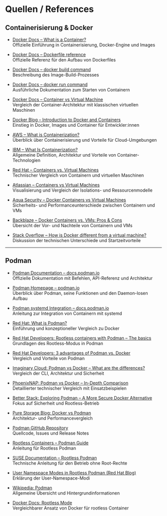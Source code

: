 # Quellen / References

## Containerisierung & Docker

- [Docker Docs – What is a Container?](https://docs.docker.com/get-started/overview/)  
  Offizielle Einführung in Containerisierung, Docker-Engine und Images

- [Docker Docs – Dockerfile reference](https://docs.docker.com/engine/reference/builder/)  
  Offizielle Referenz für den Aufbau von Dockerfiles

- [Docker Docs – docker build command](https://docs.docker.com/engine/reference/commandline/build/)  
  Beschreibung des Image-Build-Prozesses

- [Docker Docs – docker run command](https://docs.docker.com/engine/reference/run/)  
  Ausführliche Dokumentation zum Starten von Containern

- [Docker Docs – Container vs Virtual Machine](https://www.docker.com/resources/what-container/)  
  Vergleich der Container-Architektur mit klassischen virtuellen Maschinen

- [Docker Blog – Introduction to Docker and Containers](https://www.docker.com/blog/intro-guide-to-docker/)  
  Einstieg in Docker, Images und Container für Entwickler:innen

- [AWS – What is Containerization?](https://aws.amazon.com/what-is/containerization/)  
  Überblick über Containerisierung und Vorteile für Cloud-Umgebungen

- [IBM – What Is Containerization?](https://www.ibm.com/think/topics/containerization)  
  Allgemeine Definition, Architektur und Vorteile von Container-Technologien

- [Red Hat – Containers vs. Virtual Machines](https://www.redhat.com/en/topics/containers/containers-vs-vms)  
  Technischer Vergleich von Containern und virtuellen Maschinen

- [Atlassian – Containers vs Virtual Machines](https://www.atlassian.com/microservices/cloud-computing/containers-vs-vms)  
  Visualisierung und Vergleich der Isolations- und Ressourcenmodelle

- [Aqua Security – Docker Containers vs Virtual Machines](https://www.aquasec.com/cloud-native-academy/docker-container/docker-containers-vs-virtual-machines/)  
  Sicherheits- und Performanceunterschiede zwischen Containern und VMs

- [Backblaze – Docker Containers vs. VMs: Pros & Cons](https://www.backblaze.com/blog/vm-vs-containers/)  
  Übersicht der Vor- und Nachteile von Containern und VMs

- [Stack Overflow – How is Docker different from a virtual machine?](https://stackoverflow.com/questions/16047306/how-is-docker-different-from-a-virtual-machine)  
  Diskussion der technischen Unterschiede und Startzeitvorteile

---

## Podman

- [Podman Documentation – docs.podman.io](https://docs.podman.io/)  
  Offizielle Dokumentation mit Befehlen, API-Referenz und Architektur

- [Podman Homepage – podman.io](https://podman.io/docs)  
  Überblick über Podman, seine Funktionen und den Daemon-losen Aufbau

- [Podman systemd Integration – docs.podman.io](https://docs.podman.io/en/latest/markdown/podman-systemd.unit.5.html)  
  Anleitung zur Integration von Containern mit systemd

- [Red Hat: What is Podman?](https://www.redhat.com/en/topics/containers/what-is-podman)  
  Einführung und konzeptioneller Vergleich zu Docker

- [Red Hat Developers: Rootless containers with Podman – The basics](https://developers.redhat.com/blog/2020/09/25/rootless-containers-with-podman-the-basics)  
  Grundlagen des Rootless-Modus in Podman

- [Red Hat Developers: 3 advantages of Podman vs. Docker](https://developers.redhat.com/articles/2023/08/03/3-advantages-docker-podman)  
  Vergleich und Vorteile von Podman

- [Imaginary Cloud: Podman vs Docker – What are the differences?](https://www.imaginarycloud.com/blog/podman-vs-docker)  
  Vergleich der CLI, Architektur und Sicherheit

- [PhoenixNAP: Podman vs Docker – In-Depth Comparison](https://phoenixnap.com/kb/podman-vs-docker)  
  Detaillierter technischer Vergleich mit Einsatzbeispielen

- [Better Stack: Exploring Podman – A More Secure Docker Alternative](https://betterstack.com/community/guides/scaling-docker/podman-vs-docker/)  
  Fokus auf Sicherheit und Rootless-Betrieb

- [Pure Storage Blog: Docker vs Podman](https://blog.purestorage.com/purely-educational/docker-vs-podman/)  
  Architektur- und Performancevergleich

- [Podman GitHub Repository](https://github.com/containers/podman)  
  Quellcode, Issues und Release Notes

- [Rootless Containers – Podman Guide](https://rootlesscontaine.rs/getting-started/podman/)  
  Anleitung für Rootless Podman

- [SUSE Documentation – Rootless Podman](https://documentation.suse.com/smart/container/html/rootless-podman/index.html)  
  Technische Anleitung für den Betrieb ohne Root-Rechte

- [User Namespace Modes in Rootless Podman (Red Hat Blog)](https://www.redhat.com/en/blog/rootless-podman-user-namespace-modes)  
  Erklärung der User-Namespace-Modi

- [Wikipedia: Podman](https://en.wikipedia.org/wiki/Podman)  
  Allgemeine Übersicht und Hintergrundinformationen

- [Docker Docs: Rootless Mode](https://docs.docker.com/engine/security/rootless/)  
  Vergleichbarer Ansatz von Docker für rootless Container

